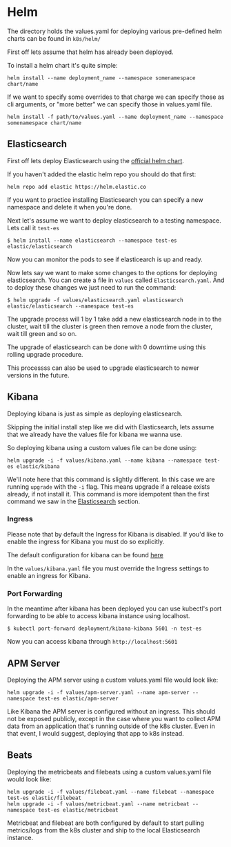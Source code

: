 # Helm

The directory holds the values.yaml for deploying various pre-defined helm charts can be found in `k8s/helm/` 

First off lets assume that helm has already been deployed. 

To install a helm chart it's quite simple:

```
helm install --name deployment_name --namespace somenamespace chart/name
```

If we want to specify some overrides to that charge we can specify those as cli arguments, 
or "more better" we can specify those in values.yaml file. 

```
helm install -f path/to/values.yaml --name deployment_name --namespace somenamespace chart/name
```

## Elasticsearch

First off lets deploy Elasticsearch using the 
[official helm chart](https://github.com/elastic/helm-charts/tree/master/elasticsearch). 

If you haven't added the elastic helm repo you should do that first:

```
helm repo add elastic https://helm.elastic.co
```

If you want to practice installing Elasticsearch you can specify a new namespace and delete it when you're done. 

Next let's assume we want to deploy elasticsearch to a testing namespace. Lets call it `test-es`

```
$ helm install --name elasticsearch --namespace test-es elastic/elasticsearch
```

Now you can monitor the pods to see if elasticearch is up and ready. 

Now lets say we want to make some changes to the options for deploying elasticsearch. 
You can create a file in `values` called `Elasticsearch.yaml`. And to deploy these changes
we just need to run the command: 

```
$ helm upgrade -f values/elasticsearch.yaml elasticsearch elastic/elasticsearch --namespace test-es
```

The upgrade process will 1 by 1 take add a new elasticsearch node in to the cluster, wait till the cluster is green
then remove a node from the cluster, wait till green and so on. 

The upgrade of elasticsearch can be done with 0 downtime using this rolling upgrade procedure. 

This processss can also be used to upgrade elasticsearch to newer versions in the future. 

## Kibana

Deploying kibana is just as simple as deploying elasticsearch. 

Skipping the initial install step like we did with Elasticsearch, lets assume that we already have the values file
for kibana we wanna use. 

So deploying kibana using a custom values file can be done using: 

```
helm upgrade -i -f values/kibana.yaml --name kibana --namespace test-es elastic/kibana
```

We'll note here that this command is slightly different. In this case we are running `upgrade` with the `-i` flag. 
This means upgrade if a release exists already, if not install it. This command is more idempotent than the first
command we saw in the [Elasticsearch](./README.md#elasticsearch) section.

### Ingress

Please note that by default the Ingress for Kibana is disabled. 
If you'd like to enable the ingress for Kibana you must do so explicitly. 

The default configuration for kibana can be found [here](https://github.com/elastic/helm-charts/blob/master/kibana/values.yaml#L105-L116)

In the `values/kibana.yaml` file you must override the Ingress settings to enable an ingress for Kibana. 

### Port Forwarding

In the meantime after kibana has been deployed you can use kubectl's port forwarding to be able to access kibana
instance using localhost. 

```
$ kubectl port-forward deployment/kibana-kibana 5601 -n test-es
```

Now you can access kibana through `http://localhost:5601`


## APM Server

Deploying the APM server using a custom values.yaml file would look like: 

```
helm upgrade -i -f values/apm-server.yaml --name apm-server --namespace test-es elastic/apm-server
```

Like Kibana the APM server is configured without an ingress. This should not be exposed publicly, except in the case
where you want to collect APM data from an application that's running outside of the k8s cluster. 
Even in that event, I would suggest, deploying that app to k8s instead. 

## Beats

Deploying the metricbeats and filebeats using a custom values.yaml file would look like: 

```
helm upgrade -i -f values/filebeat.yaml --name filebeat --namespace test-es elastic/filebeat
helm upgrade -i -f values/metricbeat.yaml --name metricbeat --namespace test-es elastic/metricbeat
```

Metricbeat and filebeat are both configured by default to start pulling metrics/logs from the k8s cluster and ship to the local Elasticsearch instance. 

